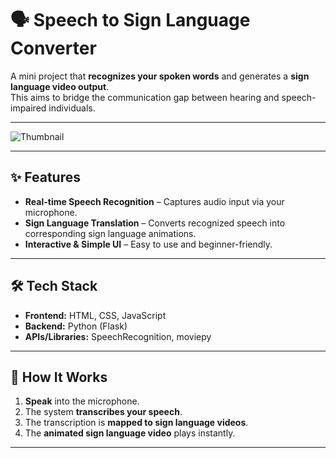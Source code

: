 # 🗣️ Speech to Sign Language Converter

A mini project that **recognizes your spoken words** and generates a **sign language video output**.  
This aims to bridge the communication gap between hearing and speech-impaired individuals.

---

![Thumbnail](https://img.youtube.com/vi/2pwZ4AdeYuc/0.jpg)



---

## ✨ Features
- **Real-time Speech Recognition** – Captures audio input via your microphone.
- **Sign Language Translation** – Converts recognized speech into corresponding sign language animations.
- **Interactive & Simple UI** – Easy to use and beginner-friendly.

---

## 🛠️ Tech Stack
- **Frontend:** HTML, CSS, JavaScript
- **Backend:** Python (Flask)
- **APIs/Libraries:** SpeechRecognition, moviepy

---

## 🚀 How It Works
1. **Speak** into the microphone.
2. The system **transcribes your speech**.
3. The transcription is **mapped to sign language videos**.
4. The **animated sign language video** plays instantly.

---
